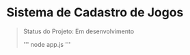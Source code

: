 <h1>Sistema de Cadastro de Jogos</h1>

> Status do Projeto: Em desenvolvimento
> 
> '''
> node app.js
> '''
> 
